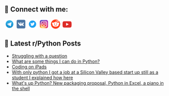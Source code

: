 ## 🔎 Connect with me:
[<img src="https://github.com/bullbesh/bullbesh/blob/main/images/Telegram.png" width="32" height="32" />](https://t.me/bullbesh)
[<img src="https://github.com/bullbesh/bullbesh/blob/main/images/VK.png" width="32" height="32" />](https://vk.com/bullbesh)
[<img src="https://github.com/bullbesh/bullbesh/blob/main/images/Twitter.png" width="32" height="32" />](https://twitter.com/bullbesh1)
[<img src="https://github.com/bullbesh/bullbesh/blob/main/images/Instagram.png" width="32" height="32" />](https://www.instagram.com/bullbesh)
[<img src="https://github.com/bullbesh/bullbesh/blob/main/images/Reddit.png" width="32" height="32" />](https://www.reddit.com/user/bullbesh)
[<img src="https://github.com/bullbesh/bullbesh/blob/main/images/YouTube.png" width="32" height="32" />](https://www.youtube.com/channel/UCtfjRs6uzgq5mfm8S06WTcg)

## 📕 Latest r/Python Posts
<!-- BLOG-POST-LIST:START -->
- [Struggling with a question](https://www.reddit.com/r/Python/comments/168wnnu/struggling_with_a_question/)
- [What are some things I can do in Python?](https://www.reddit.com/r/Python/comments/168w1s9/what_are_some_things_i_can_do_in_python/)
- [Coding on iPads](https://www.reddit.com/r/Python/comments/168uya3/coding_on_ipads/)
- [With only python I got a job at a Silicon Valley based start up still as a student I explained how here](https://www.reddit.com/r/Python/comments/168u6a2/with_only_python_i_got_a_job_at_a_silicon_valley/)
- [What&#39;s up Python? New packaging proposal, Python in Excel, a piano in the shell](https://www.reddit.com/r/Python/comments/168tpam/whats_up_python_new_packaging_proposal_python_in/)
<!-- BLOG-POST-LIST:END -->
